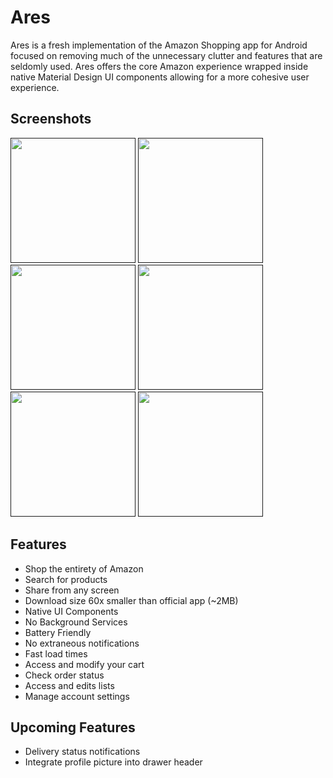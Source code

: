 # Ares
Ares is a fresh implementation of the Amazon Shopping app for Android focused on removing much of the unnecessary clutter and features that are seldomly used. Ares offers the core Amazon experience wrapped inside native Material Design UI components allowing for a more cohesive user experience. 

## Screenshots
[<img src="https://image.ibb.co/msyhYo/Ares_Home_Clean.jpg" width=200>]()
[<img src="https://image.ibb.co/bu3hYo/Ares_Side_View.jpg" width=200>]()
[<img src="https://image.ibb.co/eTh9Do/Ares_Search.jpg" width=200>]()
[<img src="https://image.ibb.co/cAR2Yo/Ares_Share.jpg" width=200>]()
[<img src="https://image.ibb.co/mDohYo/Ares_Custom_Greeting.jpg" width=200>]()
[<img src="https://image.ibb.co/dcNnzT/Ares_Account_Settings.jpg" width=200>]()

## Features
 * Shop the entirety of Amazon
 * Search for products
 * Share from any screen
 * Download size 60x smaller than official app (~2MB)
 * Native UI Components
 * No Background Services
 * Battery Friendly
 * No extraneous notifications
 * Fast load times
 * Access and modify your cart
 * Check order status
 * Access and edits lists
 * Manage account settings


## Upcoming Features
 * Delivery status notifications
 * Integrate profile picture into drawer header

